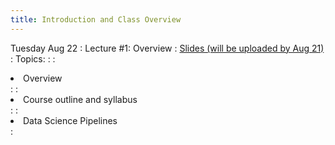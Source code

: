 ```yaml
---
title: Introduction and Class Overview
---
```


Tuesday Aug 22
: Lecture #1: Overview
  : [Slides (will be uploaded by Aug 21)](#)
: Topics:
  :
: <li>Overview</li>
  :
: <li>Course outline and syllabus</li>
  :
: <li>Data Science Pipelines</li>
  :  
